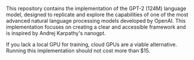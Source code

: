 This repository contains the implementation of the GPT-2 (124M) language model, designed to replicate and explore the capabilities of one of the most advanced natural language processing models developed by OpenAI. This implementation focuses on creating a clear and accessible framework and is inspired by Andrej Karpathy's nanogpt.

If you lack a local GPU for training, cloud GPUs are a viable alternative. Running this implementation should not cost more than $15.